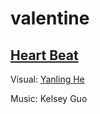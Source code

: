 # valentine

## [Heart Beat](heyl0822.github.io/valentine/)

Visual: [Yanling He](yanlinghe.com) 

Music: Kelsey Guo